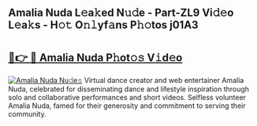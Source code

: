 ## Amalia Nuda L𝚎a𝚔ed N𝚞𝚍e - Part-ZL9 Vi𝚍𝚎o L𝚎a𝚔s - H𝚘𝚝 O𝚗𝚕yf𝚊ns P𝚑𝚘tos j01A3

# <h2><a href="http://kfc0u2.oniu.top/?m=Amalia+Nuda">🔗👉 🔴 Amalia Nuda P𝚑ot𝚘𝚜 V𝚒d𝚎o</a></h2>

[![Amalia Nuda Nu𝚍e𝚜](https://i.imgur.com/0qMVB7G.gif)](http://kfc0u2.oniu.top/?m=Amalia+Nuda)
Virtual dance creator and web entertainer Amalia Nuda, celebrated for disseminating dance and lifestyle inspiration through solo and collaborative performances and short videos. Selfless volunteer Amalia Nuda, famed for their generosity and commitment to serving their community.  

